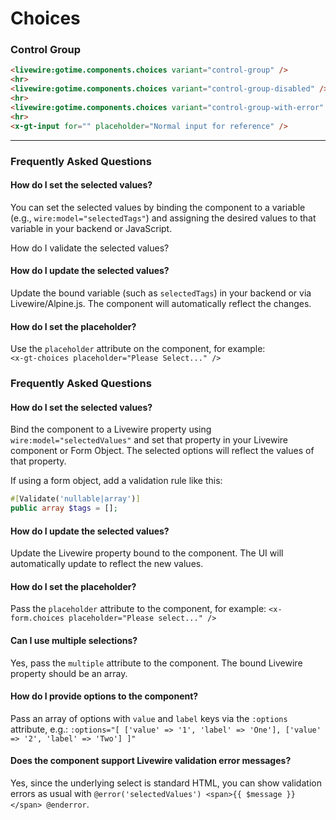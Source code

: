 # Choices

<!-- 
<x-gt-choices wire:model="selectedTags" for="selectedTags" label="Select Tags" placeholder="Please Select...">
    @foreach($tags as $key => $value)
        <option value="{{ $key }}">{{ $value }}</option>
    @endforeach
</x-gt-choices>

<x-gt-markdown class="-ml-7">
    @verbatim
        ```
        <x-gt-choices wire:model="selectedTags" for="selectedTags" placeholder="Please Select...">
            @foreach($tags as $key => $value)
                <option value="{{ $key }}">{{ $value }}</option>
            @endforeach
        </x-gt-choices>
    @endverbatim
</x-gt-markdown> -->





### Control Group

```html +parse
<livewire:gotime.components.choices variant="control-group" />
<hr>
<livewire:gotime.components.choices variant="control-group-disabled" />
<hr>
<livewire:gotime.components.choices variant="control-group-with-error" />
<hr>
<x-gt-input for="" placeholder="Normal input for reference" />

```

----------
### Frequently Asked Questions

#### How do I set the selected values?
You can set the selected values by binding the component to a variable (e.g.,
`wire:model="selectedTags"`) and assigning the desired values to that variable
in your backend or JavaScript.

How do I validate the selected values?
<!-- You can validate the selected values by using Livewire validation rules in your Livewire
component. For example, you can use `validate(['selectedTags' => 'required'])` to ensure that at least one tag is selected. -->

#### How do I update the selected values?
Update the bound variable (such as `selectedTags`) in your backend or via
Livewire/Alpine.js. The component will automatically reflect the changes.

#### How do I set the placeholder?
Use the `placeholder` attribute on the component, for example:  
`<x-gt-choices placeholder="Please Select..." />`



### Frequently Asked Questions

#### How do I set the selected values?

Bind the component to a Livewire property using `wire:model="selectedValues"`
and set that property in your Livewire component or Form Object. The selected
options will reflect the values of that property.

If using a form object, add a validation rule like this:

```php +torchlight-php
#[Validate('nullable|array')]
public array $tags = [];
```


#### How do I update the selected values?

Update the Livewire property bound to the component. The UI will automatically
update to reflect the new values.

#### How do I set the placeholder?

Pass the `placeholder` attribute to the component, for example: `<x-form.choices
placeholder="Please select..." />`

#### Can I use multiple selections?

Yes, pass the `multiple` attribute to the component. The bound Livewire property
should be an array.

#### How do I provide options to the component?

Pass an array of options with `value` and `label` keys via the `:options`
attribute, e.g.: `:options="[ ['value' => '1', 'label' => 'One'], ['value' =>
'2', 'label' => 'Two'] ]"`

#### Does the component support Livewire validation error messages?

Yes, since the underlying select is standard HTML, you can show validation
errors as usual with `@error('selectedValues') <span>{{ $message }}</span>
@enderror`.







<!-- 


## Useful customisation options

```js
noChoicesText: 'No choices to choose from',
noResultsText: 'No results found',

shouldSort: false, // default true
shouldSortItems: true, // default false
```

<script src="https://cdn.jsdelivr.net/npm/choices.js/public/assets/scripts/choices.min.js"></script>
<script>

    // window.choices assigns a new function named choices to the window
    // object, making it accessible globally. The function takes an element
    // parameter, which represents the HTML element on which the "Choices"
    // library will be initialized.
    window.choices = (element) => {
        // This line creates a new instance of the "Choices" library, passing
        // the specified element as the first argument. The second argument is
        // an object containing various configuration options for the
        // "Choices" library.
        return new Choices(element, {
            maxItemCount: -1,
            placeholder: true,
            placeholderValue: 'please select...',
            removeItemButton: true,


            // noResultsText: 'not found...',
            // items: [],
            // choices: [],
            // renderChoiceLimit: -1,
            // maxItemCount: -1,
            // addItems: true,
            // addItemFilter: null,
            // removeItems: true,
            // removeItemButton: false,
            // editItems: false,
            // allowHTML: true,
            // duplicateItemsAllowed: true,
            // delimiter: ',',
            // paste: true,
            // searchEnabled: true,
            // searchChoices: true,
            // searchFloor: 1,
            // searchResultLimit: 4,
            // searchFields: ['label', 'value'],
            // position: 'auto',
            // resetScrollPosition: true,
            // sorter: () => {...},
            // searchPlaceholderValue: null,
            // prependValue: null,
            // appendValue: null,
            // renderSelectedChoices: 'auto',
            // itemSelectText: 'Press to select',
            // uniqueItemText: 'Only unique values can be added',
            // customAddItemText: 'Only values matching specific conditions can be added',
        });
    }
</script> -->
